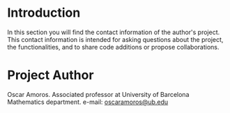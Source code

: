 # Introduction #

In this section you will find the contact information of the author's project. This contact information is intended for asking questions about the project, the functionalities, and to share code additions or propose collaborations.

# Project Author #

Oscar Amoros.
Associated professor at University of Barcelona
Mathematics department.
e-mail: oscaramoros@ub.edu